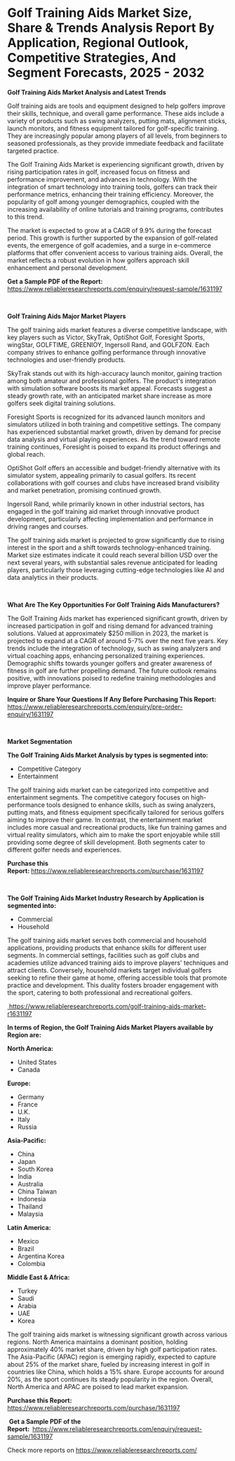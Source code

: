 <p><h1>Golf Training Aids Market Size, Share & Trends Analysis Report By Application, Regional Outlook, Competitive Strategies, And Segment Forecasts, 2025 - 2032</h1></p><p><strong>Golf Training Aids Market Analysis and Latest Trends</strong></p>
<p><p>Golf training aids are tools and equipment designed to help golfers improve their skills, technique, and overall game performance. These aids include a variety of products such as swing analyzers, putting mats, alignment sticks, launch monitors, and fitness equipment tailored for golf-specific training. They are increasingly popular among players of all levels, from beginners to seasoned professionals, as they provide immediate feedback and facilitate targeted practice.</p><p>The Golf Training Aids Market is experiencing significant growth, driven by rising participation rates in golf, increased focus on fitness and performance improvement, and advances in technology. With the integration of smart technology into training tools, golfers can track their performance metrics, enhancing their training efficiency. Moreover, the popularity of golf among younger demographics, coupled with the increasing availability of online tutorials and training programs, contributes to this trend.</p><p>The market is expected to grow at a CAGR of 9.9% during the forecast period. This growth is further supported by the expansion of golf-related events, the emergence of golf academies, and a surge in e-commerce platforms that offer convenient access to various training aids. Overall, the market reflects a robust evolution in how golfers approach skill enhancement and personal development.</p></p>
<p><strong>Get a Sample PDF of the Report:&nbsp;</strong> <a href="https://www.reliableresearchreports.com/enquiry/request-sample/1631197?utm_campaign=2197&utm_medium=2&utm_source=Github&utm_content=ia&utm_term=08022025&utm_id=golf-training-aids">https://www.reliableresearchreports.com/enquiry/request-sample/1631197</a></p>
<p>&nbsp;</p>
<p><strong>Golf Training Aids Major Market Players</strong></p>
<p><p>The golf training aids market features a diverse competitive landscape, with key players such as Victor, SkyTrak, OptiShot Golf, Foresight Sports, wingStar, GOLFTIME, GREENIOY, Ingersoll Rand, and GOLFZON. Each company strives to enhance golfing performance through innovative technologies and user-friendly products.</p><p>SkyTrak stands out with its high-accuracy launch monitor, gaining traction among both amateur and professional golfers. The product's integration with simulation software boosts its market appeal. Forecasts suggest a steady growth rate, with an anticipated market share increase as more golfers seek digital training solutions.</p><p>Foresight Sports is recognized for its advanced launch monitors and simulators utilized in both training and competitive settings. The company has experienced substantial market growth, driven by demand for precise data analysis and virtual playing experiences. As the trend toward remote training continues, Foresight is poised to expand its product offerings and global reach.</p><p>OptiShot Golf offers an accessible and budget-friendly alternative with its simulator system, appealing primarily to casual golfers. Its recent collaborations with golf courses and clubs have increased brand visibility and market penetration, promising continued growth.</p><p>Ingersoll Rand, while primarily known in other industrial sectors, has engaged in the golf training aid market through innovative product development, particularly affecting implementation and performance in driving ranges and courses.</p><p>The golf training aids market is projected to grow significantly due to rising interest in the sport and a shift towards technology-enhanced training. Market size estimates indicate it could reach several billion USD over the next several years, with substantial sales revenue anticipated for leading players, particularly those leveraging cutting-edge technologies like AI and data analytics in their products.</p></p>
<p>&nbsp;</p>
<p><strong>What Are The Key Opportunities For Golf Training Aids Manufacturers?</strong></p>
<p><p>The Golf Training Aids market has experienced significant growth, driven by increased participation in golf and rising demand for advanced training solutions. Valued at approximately $250 million in 2023, the market is projected to expand at a CAGR of around 5-7% over the next five years. Key trends include the integration of technology, such as swing analyzers and virtual coaching apps, enhancing personalized training experiences. Demographic shifts towards younger golfers and greater awareness of fitness in golf are further propelling demand. The future outlook remains positive, with innovations poised to redefine training methodologies and improve player performance.</p></p>
<p><strong>Inquire or Share Your Questions If Any Before Purchasing This Report:</strong> <a href="https://www.reliableresearchreports.com/enquiry/pre-order-enquiry/1631197?utm_campaign=2197&utm_medium=2&utm_source=Github&utm_content=ia&utm_term=08022025&utm_id=golf-training-aids">https://www.reliableresearchreports.com/enquiry/pre-order-enquiry/1631197</a></p>
<p>&nbsp;</p>
<p><strong>Market Segmentation</strong></p>
<p><strong>The Golf Training Aids Market Analysis by types is segmented into:</strong></p>
<p><ul><li>Competitive Category</li><li>Entertainment</li></ul></p>
<p><p>The golf training aids market can be categorized into competitive and entertainment segments. The competitive category focuses on high-performance tools designed to enhance skills, such as swing analyzers, putting mats, and fitness equipment specifically tailored for serious golfers aiming to improve their game. In contrast, the entertainment market includes more casual and recreational products, like fun training games and virtual reality simulators, which aim to make the sport enjoyable while still providing some degree of skill development. Both segments cater to different golfer needs and experiences.</p></p>
<p><strong>Purchase this Report:&nbsp;</strong><a href="https://www.reliableresearchreports.com/purchase/1631197?utm_campaign=2197&utm_medium=2&utm_source=Github&utm_content=ia&utm_term=08022025&utm_id=golf-training-aids">https://www.reliableresearchreports.com/purchase/1631197</a></p>
<p>&nbsp;</p>
<p><strong>The Golf Training Aids Market Industry Research by Application is segmented into:</strong></p>
<p><ul><li>Commercial</li><li>Household</li></ul></p>
<p><p>The golf training aids market serves both commercial and household applications, providing products that enhance skills for different user segments. In commercial settings, facilities such as golf clubs and academies utilize advanced training aids to improve players' techniques and attract clients. Conversely, household markets target individual golfers seeking to refine their game at home, offering accessible tools that promote practice and development. This duality fosters broader engagement with the sport, catering to both professional and recreational golfers.</p></p>
<p><a href="https://www.reliableresearchreports.com/golf-training-aids-market-r1631197?utm_campaign=2197&utm_medium=2&utm_source=Github&utm_content=ia&utm_term=08022025&utm_id=golf-training-aids">&nbsp;https://www.reliableresearchreports.com/golf-training-aids-market-r1631197</a></p>
<p><strong>In terms of Region, the Golf Training Aids Market Players available by Region are:</strong></p>
<p>
    <p> <strong> North America: </strong>
        <ul>
            <li>United States</li>
            <li>Canada</li>
        </ul>
        </p> 
    <p> <strong> Europe: </strong>
        <ul>
            <li>Germany</li>
            <li>France</li>
            <li>U.K.</li>
            <li>Italy</li>
            <li>Russia</li>
        </ul>
        </p> 
    <p> <strong> Asia-Pacific: </strong>
        <ul>
            <li>China</li>
            <li>Japan</li>
            <li>South Korea</li>
            <li>India</li>
            <li>Australia</li>
            <li>China Taiwan</li>
            <li>Indonesia</li>
            <li>Thailand</li>
            <li>Malaysia</li>
        </ul>
        </p> 
    <p> <strong> Latin America: </strong>
        <ul>
            <li>Mexico</li>
            <li>Brazil</li>
            <li>Argentina Korea</li>
            <li>Colombia</li>
        </ul>
        </p> 
    <p> <strong> Middle East & Africa: </strong>
        <ul>
            <li>Turkey</li>
            <li>Saudi</li>
            <li>Arabia</li>
            <li>UAE</li>
            <li>Korea</li>
        </ul>
    </p>
    </p>
<p><p>The golf training aids market is witnessing significant growth across various regions. North America maintains a dominant position, holding approximately 40% market share, driven by high golf participation rates. The Asia-Pacific (APAC) region is emerging rapidly, expected to capture about 25% of the market share, fueled by increasing interest in golf in countries like China, which holds a 15% share. Europe accounts for around 20%, as the sport continues its steady popularity in the region. Overall, North America and APAC are poised to lead market expansion.</p></p>
<p><strong>Purchase this Report: </strong><a href="https://www.reliableresearchreports.com/purchase/1631197?utm_campaign=2197&utm_medium=2&utm_source=Github&utm_content=ia&utm_term=08022025&utm_id=golf-training-aids">https://www.reliableresearchreports.com/purchase/1631197</a></p>
<p>&nbsp;<strong>Get a Sample PDF of the Report:&nbsp;&nbsp;</strong><a href="https://www.reliableresearchreports.com/enquiry/request-sample/1631197?utm_campaign=2197&utm_medium=2&utm_source=Github&utm_content=ia&utm_term=08022025&utm_id=golf-training-aids">https://www.reliableresearchreports.com/enquiry/request-sample/1631197</a></p>
<p><strong></strong></p>
<p>Check more reports on <a href="https://www.reliableresearchreports.com/?utm_campaign=2197&utm_medium=2&utm_source=Github&utm_content=ia&utm_term=08022025&utm_id=golf-training-aids">https://www.reliableresearchreports.com/</a></p>